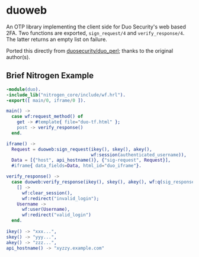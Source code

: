 duoweb
=====

An OTP library implementing the client side for Duo Security's web
based 2FA.  Two functions are exported, `sign_request/4` and
`verify_response/4`.  The latter returns an empty list on failure.

Ported this directly from [duosecurity/duo_perl](https://github.com/duosecurity/duo_perl); thanks to the original author(s).

Brief Nitrogen Example
-------

``` erlang
-module(duo).
-include_lib("nitrogen_core/include/wf.hrl").
-export([ main/0, iframe/0 ]).

main() -> 
  case wf:request_method() of
    get -> #template{ file="duo-tf.html" };
    post -> verify_response()
  end.

iframe() -> 
  Request = duoweb:sign_request(ikey(), skey(), akey(),
                                wf:session(authenticated_username)),
  Data = [{"host", api_hostname()}, {"sig-request", Request}],
  #iframe{ data_fields=Data, html_id="duo_iframe"}.

verify_response() -> 
  case duoweb:verify_response(ikey(), skey(), akey(), wf:q(sig_response) of
    [] -> 
      wf:clear_session(),
      wf:redirect("invalid_login");
    Username -> 
      wf:user(Username),
      wf:redirect("valid_login")
  end.
  
ikey() -> "xxx...",
skey() -> "yyy...",
akey() -> "zzz...",
api_hostname() -> "xyzzy.example.com"

```

